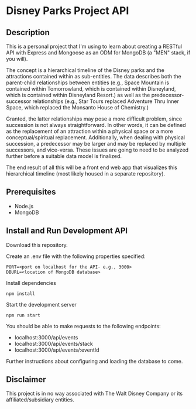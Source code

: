 # Disney Parks Project API

## Description

This is a personal project that I'm using to learn about creating a RESTful API with Express and Mongoose as an ODM for MongoDB (a "MEN" stack, if you will).

The concept is a hierarchical timeline of the Disney parks and the attractions contained within as sub-entities. The data describes both the parent-child relationships between entities (e.g., Space Mountain is contained within Tomorrowland, which is contained within Disneyland, which is contained within Disneyland Resort.) as well as the predecessor-successor relationships (e.g., Star Tours replaced Adventure Thru Inner Space, which replaced the Monsanto House of Chemistry.)

Granted, the latter relationships may pose a more difficult problem, since succession is not always straightforward. In other words, it can be defined as the replacement of an attraction within a physical space or a more conceptual/spiritual replacement. Additionally, when dealing with physical succession, a predecessor may be larger and may be replaced by multiple successors, and vice-versa. These issues are going to need to be analyzed further before a suitable data model is finalized.

The end result of all this will be a front end web app that visualizes this hierarchical timeline (most likely housed in a separate repository).

## Prerequisites

- Node.js
- MongoDB

## Install and Run Development API

Download this repository.

Create an .env file with the following properties specified:

```
PORT=<port on localhost for the API- e.g., 3000>
DBURL=<location of MongoDB database>
```

Install dependencies

```
npm install
```

Start the development server

```
npm run start
```

You should be able to make requests to the following endpoints:

- localhost:3000/api/events
- localhost:3000/api/events/stack
- localhost:3000/api/events/:eventId

Further instructions about configuring and loading the database to come.

## Disclaimer

This project is in no way associated with The Walt Disney Company or its affiliated/subsidiary entities.
